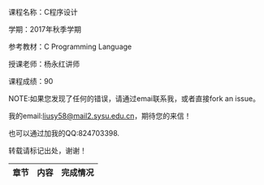 课程名称：C程序设计

学期：2017年秋季学期

参考教材：C Programming Language

授课老师：杨永红讲师

课程成绩：90

NOTE:如果您发现了任何的错误，请通过emai联系我，或者直接fork an issue。

我的email:liusy58@mail2.sysu.edu.cn，期待您的来信！

也可以通过加我的QQ:824703398.

转载请标记出处，谢谢！


|章节|内容|完成情况|
|-|-|-|


